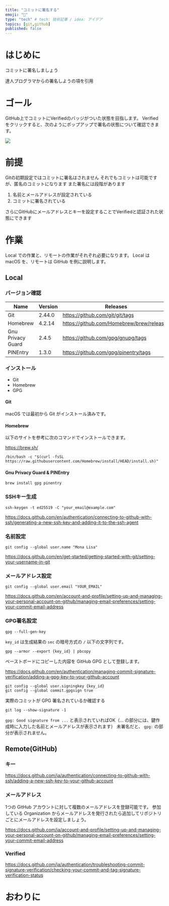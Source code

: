 ```yaml
---
title: "コミットに署名する"
emoji: "🪪"
type: "tech" # tech: 技術記事 / idea: アイデア
topics: [git,github]
published: false
---
```


# はじめに
コミットに署名しましょう

達人プログラマからの署名しようの項を引用

# ゴール
GitHub上でコミットにVerifiedのバッジがついた状態を目指します。
Verified をクリックすると、次のようにポップアップで署名の状態について確認できます。

![](https://storage.googleapis.com/zenn-user-upload/82ed7f16c123-20240324.png)

# 前提
Gitの初期設定ではコミットに署名はされません
それでもコミットは可能ですが、匿名のコミットになります
また署名には段階があります

1. 名前とメールアドレスが設定されている
2. コミットに署名されている

さらにGitHubにメールアドレスとキーを設定することでVerifiedと認証された状態にできます

# 作業
Local での作業と、リモートの作業がそれぞれ必要になります。
Local は macOS を、リモートは GitHub を例に説明します。

## Local

### バージョン確認

| Name | Version | Releases |
| -- | -- | -- |
| Git | 2.44.0 | https://github.com/git/git/tags |
| Homebrew | 4.2.14 | https://github.com/Homebrew/brew/releases |
| Gnu Privacy Guard | 2.4.5 | https://github.com/gpg/gnupg/tags |
| PINEntry | 1.3.0 | https://github.com/gpg/pinentry/tags |

### インストール
- Git
- Homebrew
- GPG

#### Git
macOS では最初から Git がインストール済みです。

#### Homebrew
以下のサイトを参考に次のコマンドでインストールできます。

https://brew.sh/

```
/bin/bash -c "$(curl -fsSL https://raw.githubusercontent.com/Homebrew/install/HEAD/install.sh)"
```

#### Gnu Privacy Guard & PINEntry

```
brew install gpg pinentry
```

### SSHキー生成

```
ssh-keygen -t ed25519 -C "your_email@example.com"
```

https://docs.github.com/en/authentication/connecting-to-github-with-ssh/generating-a-new-ssh-key-and-adding-it-to-the-ssh-agent


### 名前設定

```
git config --global user.name "Mona Lisa"
```

https://docs.github.com/en/get-started/getting-started-with-git/setting-your-username-in-git

### メールアドレス設定

```
git config --global user.email "YOUR_EMAIL"
```

https://docs.github.com/en/account-and-profile/setting-up-and-managing-your-personal-account-on-github/managing-email-preferences/setting-your-commit-email-address

### GPG署名設定

```
gpg --full-gen-key
```

`key_id` は生成結果の `sec` の暗号方式の `/` 以下の文字列です。

```
gpg --armor --export {key_id} | pbcopy
```

ペーストボードにコピーした内容を GitHub GPG として登録します。

https://docs.github.com/en/authentication/managing-commit-signature-verification/adding-a-gpg-key-to-your-github-account

```
git config --global user.signingkey {key_id}
git config --global commit.gpgsign true
```

実際のコミットが GPG 署名されているか確認する

```
git log --show-signature -1
```

`gpg: Good signature from ...` と表示されていればOK（... の部分には、鍵作成時に入力した名前とメールアドレスが表示されます）
未署名だと、 `gpg:` の部分が表示されません。

## Remote(GitHub)

### キー

https://docs.github.com/ja/authentication/connecting-to-github-with-ssh/adding-a-new-ssh-key-to-your-github-account

### メールアドレス

1つの GitHub アカウントに対して複数のメールアドレスを登録可能です。
参加している Organization からメールアドレスを発行されたら追加してリポジトリごとにメールアドレスを設定しましょう。

https://docs.github.com/ja/account-and-profile/setting-up-and-managing-your-personal-account-on-github/managing-email-preferences/setting-your-commit-email-address

### Verified

https://docs.github.com/ja/authentication/troubleshooting-commit-signature-verification/checking-your-commit-and-tag-signature-verification-status

# おわりに

